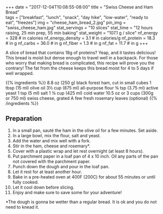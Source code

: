 +++
date = "2017-12-04T10:08:55-08:00" 
title = "Swiss Cheese and Ham Bread"  
tags = ["breakfast", "lunch", "snack", "day hike", "low-water", "ready to eat", "freezes"]
img = "cheese_ham_bread_2.jpg"
pin_img = "swiss_cheese_ham.jpg"
stat_servings = "10 slices"
stat_time = "12 hours raising, 25 min prep, 55 min baking"
stat_weight = "107.1 g / slice"
nf_energy = 328 # in calories
nf_energy_density = 3.1 # in calories/g
nf_protein = 18.3 # in g
nf_carbs = 36.0 # in g
nf_fiber = 1.3 # in g
nf_fat = 11.7 # in g
+++

A slice of bread that contains 18g of proteins? Yeap, and it tastes delicious!  This bread is moist but dense enough to travel well in a backpack. For those who worry that making bread is complicated, this recipe will prove you the contrary! The fat from the cheese keeps this bread moist for 4 to 5 days if well wrapped. 

{{% ingredients %}}
8.8 oz (250 g) black forest ham, cut in small cubes
1 tbsp (15 ml) olive oil
3½ cup (875 ml) all-purpose flour
¾ tsp (3.75 ml) active yeast
1 tsp (5 ml) salt
1 ¾ cup (425 ml) cold water
10.5 oz or 3 cups (300g or 750 ml) swiss cheese, grated
A few fresh rosemary leaves (optional)
{{% /ingredients %}}

## Preparation

1. In a small pan, sauté the ham in the olive oil for a few minutes. Set aside.
1. In a large bowl, mix the flour, salt and yeast.
1. Add the water and mix well with a fork. 
1. Stir in the ham, cheese and rosemary*. 
1. Cover with a plastic wrap and let rest overnight (at least 8 hours).
1. Put parchment paper in a loaf pan of 4 x 10 inch. Oil any parts of the pan not covered with the parchment paper.
1. Punch down the dough and pour in the loaf pan.
1. Let it rest for at least another hour.
1. Bake in a pre-heated oven at 400F (200C) for about 55 minutes or until fully cooked.
1. Let it cool down before slicing. 
1. Enjoy and make sure to save some for your adventure!

*The dough is gonna be wetter than a regular bread. It is ok and you do not need to knead it.

